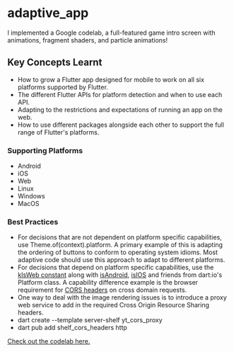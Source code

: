 # adaptive_app 
I implemented a Google codelab, a full-featured game intro screen with animations, fragment shaders, and particle animations!

## Key Concepts Learnt
- How to grow a Flutter app designed for mobile to work on all six platforms supported by Flutter.
- The different Flutter APIs for platform detection and when to use each API.
- Adapting to the restrictions and expectations of running an app on the web.
- How to use different packages alongside each other to support the full range of Flutter's platforms.

### Supporting Platforms
- Android 
- iOS
- Web
- Linux 
- Windows
- MacOS

### Best Practices
- For decisions that are not dependent on platform specific capabilities, use Theme.of(context).platform. A primary example of this is adapting the ordering of buttons to conform to operating system idioms. Most adaptive code should use this approach to adapt to different platforms.
- For decisions that depend on platform specific capabilities, use the [kIsWeb constant](https://api.flutter.dev/flutter/foundation/kIsWeb-constant.html) along with [isAndroid](https://api.dart.dev/stable/2.14.2/dart-io/Platform/isAndroid.html), [isIOS](https://api.dart.dev/stable/2.14.2/dart-io/Platform/isIOS.html) and friends from dart:io's Platform class. A capability difference example is the browser requirement for [CORS headers](https://developer.mozilla.org/en-US/docs/Web/HTTP/CORS) on cross domain requests.
- One way to deal with the image rendering issues is to introduce a proxy web service to add in the required Cross Origin Resource Sharing headers.
- dart create --template server-shelf yt_cors_proxy
- dart pub add shelf_cors_headers http



[Check out the codelab here.](https://codelabs.developers.google.com/codelabs/flutter-adaptive-app)


<!-- ![Screenshot one here.](./images/shot_one.png) 
![Screenshot two here.](./images/shot_two.png) 
![Screenshot three here.](./images/shot_three.png) 
![Screenshot four here.](./images/shot_four.png)  -->
